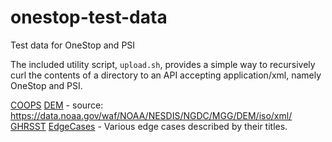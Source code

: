 # onestop-test-data
Test data for OneStop and PSI 

The included utility script, `upload.sh`, provides a simple way to recursively curl the contents of a directory to  an API accepting  application/xml, namely OneStop and PSI. 

[COOPS](/COOPS)
[DEM](/DEM) - source: https://data.noaa.gov/waf/NOAA/NESDIS/NGDC/MGG/DEM/iso/xml/
[GHRSST](/GHRSST)
[EdgeCases](/EdgeCases) - Various edge cases described by their titles.  

